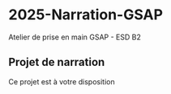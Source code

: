 # 2025-Narration-GSAP
Atelier de prise en main GSAP - ESD B2

## Projet de narration 
Ce projet est à votre disposition
